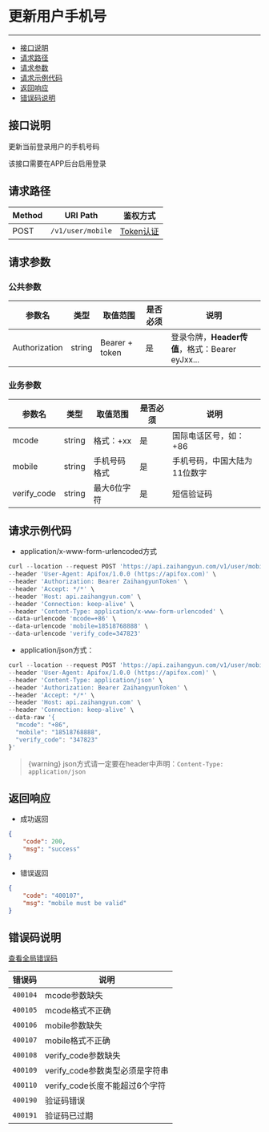 # 更新用户手机号

---
- [接口说明](#section-1)
- [请求路径](#section-2)
- [请求参数](#section-3)
- [请求示例代码](#section-4)
- [返回响应](#section-5)
- [错误码说明](#section-6)

<a name="section-1"></a>
## 接口说明

更新当前登录用户的手机号码

该接口需要在APP后台启用登录

<a name="section-2"></a>
## 请求路径

| Method | URI Path | 鉴权方式 |
| -- | -- | -- |
| POST | `/v1/user/mobile` | [Token认证](/{{route}}/{{version}}/intro#section-4) |

<a name="section-3"></a>
## 请求参数

### 公共参数
| 参数名 | 类型 | 取值范围 | 是否必须 | 说明 |
| -- | -- | -- | -- | -- |
| Authorization | string | Bearer + token | 是 | 登录令牌，**Header传值**，格式：Bearer eyJxx... |

### 业务参数
| 参数名 | 类型 | 取值范围 | 是否必须 | 说明 |
| -- | -- | -- | -- | -- |
| mcode | string | 格式：+xx | 是 | 国际电话区号，如：+86 |
| mobile | string | 手机号码格式 | 是 | 手机号码，中国大陆为11位数字 |
| verify_code | string | 最大6位字符 | 是 | 短信验证码 |

<a name="section-4"></a>
## 请求示例代码

- application/x-www-form-urlencoded方式

```javascript
curl --location --request POST 'https://api.zaihangyun.com/v1/user/mobile' \
--header 'User-Agent: Apifox/1.0.0 (https://apifox.com)' \
--header 'Authorization: Bearer ZaihangyunToken' \
--header 'Accept: */*' \
--header 'Host: api.zaihangyun.com' \
--header 'Connection: keep-alive' \
--header 'Content-Type: application/x-www-form-urlencoded' \
--data-urlencode 'mcode=+86' \
--data-urlencode 'mobile=18518768888' \
--data-urlencode 'verify_code=347823'
```

- application/json方式：

```javascript
curl --location --request POST 'https://api.zaihangyun.com/v1/user/mobile' \
--header 'User-Agent: Apifox/1.0.0 (https://apifox.com)' \
--header 'Content-Type: application/json' \
--header 'Authorization: Bearer ZaihangyunToken' \
--header 'Accept: */*' \
--header 'Host: api.zaihangyun.com' \
--header 'Connection: keep-alive' \
--data-raw '{
  "mcode": "+86",
  "mobile": "18518768888",
  "verify_code": "347823"
}'
```

> {warning} json方式请一定要在header中声明：`Content-Type: application/json`

<a name="section-5"></a>
## 返回响应

- 成功返回

```json
{
    "code": 200,
    "msg": "success"
}
```

- 错误返回

```json
{
    "code": "400107",
    "msg": "mobile must be valid"
}
```


<a name="section-6"></a>
## 错误码说明

[查看全局错误码](/{{route}}/{{version}}/code#section-2)

| 错误码 | 说明 |
| -- | -- |
| `400104` | mcode参数缺失 |
| `400105` | mcode格式不正确 |
| `400106` | mobile参数缺失 |
| `400107` | mobile格式不正确 |
| `400108` | verify_code参数缺失 |
| `400109` | verify_code参数类型必须是字符串 |
| `400110` | verify_code长度不能超过6个字符 |
| `400190` | 验证码错误 |
| `400191` | 验证码已过期 |